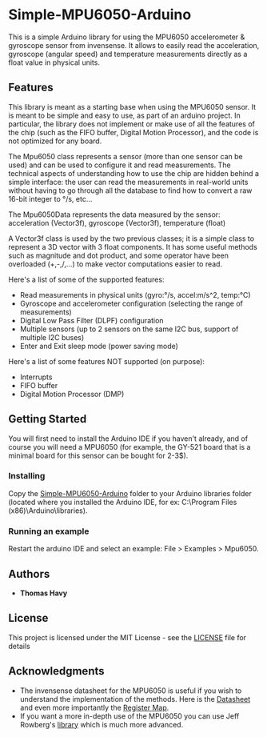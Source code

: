 # Simple-MPU6050-Arduino
This is a simple Arduino library for using the MPU6050 accelerometer &amp; gyroscope sensor from invensense. It allows to easily read the acceleration, gyroscope (angular speed) and temperature measurements directly as a float value in physical units.

## Features

This library is meant as a starting base when using the MPU6050 sensor. It is meant to be simple and easy to use, as part of an arduino project. In particular, the library does not implement or make use of all the features of the chip (such as the FIFO buffer, Digital Motion Processor), and the code is not optimized for any board. 

The Mpu6050 class represents a sensor (more than one sensor can be used) and can be used to configure it and read measurements.
The technical aspects of understanding how to use the chip are hidden behind a simple interface: the user can read the measurements in real-world units without having to go through all the database to find how to convert a raw 16-bit integer to °/s, etc...

The Mpu6050Data represents the data measured by the sensor: acceleration (Vector3f), gyroscope (Vector3f), temperature (float)

A Vector3f class is used by the two previous classes; it is a simple class to represent a 3D vector with 3 float components. It has some useful methods such as magnitude and dot product, and some operator have been overloaded (+,-,/,...) to make vector computations easier to read. 

Here's a list of some of the supported features:
- Read measurements in physical units (gyro:°/s, accel:m/s^2, temp:°C)
- Gyroscope and accelerometer configuration (selecting the range of measurements)
- Digital Low Pass Filter (DLPF) configuration
- Multiple sensors (up to 2 sensors on the same I2C bus, support of multiple I2C buses)
- Enter and Exit sleep mode (power saving mode)

Here's a list of some features NOT supported (on purpose):
- Interrupts
- FIFO buffer
- Digital Motion Processor (DMP)

## Getting Started

You will first need to install the Arduino IDE if you haven't already, and of course you will need a MPU6050 (for example, the GY-521 board that is a minimal board for this sensor can be bought for 2-3$).

### Installing

Copy the [Simple-MPU6050-Arduino](https://github.com/Th-Havy/Simple-MPU6050-Arduino) folder to your Arduino libraries folder (located where you installed the Arduino IDE, for ex: C:\Program Files (x86)\Arduino\libraries).

### Running an example

Restart the arduino IDE and select an example: File > Examples > Mpu6050.

## Authors

* **Thomas Havy**

## License

This project is licensed under the MIT License - see the [LICENSE](LICENSE) file for details

## Acknowledgments

* The invensense datasheet for the MPU6050 is useful if you wish to understand the implementation of the methods. Here is the [Datasheet](https://www.invensense.com/wp-content/uploads/2015/02/MPU-6000-Datasheet1.pdf) and even more importantly the [Register Map](https://www.invensense.com/wp-content/uploads/2015/02/MPU-6000-Register-Map1.pdf).
* If you want a more in-depth use of the MPU6050 you can use Jeff Rowberg's [library](https://github.com/jrowberg/i2cdevlib/tree/master/Arduino/MPU6050) which is much more advanced.
